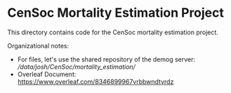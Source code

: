 # CenSoc Mortality Estimation Project 

This directory contains code for the CenSoc mortality estimation project. 

Organizational notes: 

- For files, let's use the shared repository of the demog server: */data/josh/CenSoc/mortality_estimation/*
- Overleaf Document: https://www.overleaf.com/8346899967vrbbwndtyrdz

